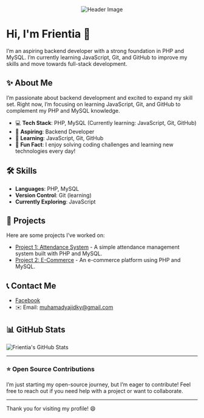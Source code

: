 <p align="center">
  <img src="https://preview.redd.it/okarun-cosplay-from-dan-da-dan-v0-ph4zggzkghwd1.jpg?width=640&crop=smart&auto=webp&s=d4b566f864ad020aa4e708bfbf333bbc4aa88a63" alt="Header Image">
</p>

# Hi, I'm Frientia 👋

I’m an aspiring backend developer with a strong foundation in PHP and MySQL. I’m currently learning JavaScript, Git, and GitHub to improve my skills and move towards full-stack development.

## ✨ About Me
I’m passionate about backend development and excited to expand my skill set. Right now, I’m focusing on learning JavaScript, Git, and GitHub to complement my PHP and MySQL knowledge.

- 💻 **Tech Stack**: PHP, MySQL (Currently learning: JavaScript, Git, GitHub)
- 🚀 **Aspiring**: Backend Developer
- 🌱 **Learning**: JavaScript, Git, GitHub
- 🤔 **Fun Fact**: I enjoy solving coding challenges and learning new technologies every day!

## 🛠 Skills
- **Languages**: PHP, MySQL
- **Version Control**: Git (learning)
- **Currently Exploring**: JavaScript

## 📂 Projects
Here are some projects I’ve worked on:

- [Project 1: Attendance System](https://github.com/Frientia/sistem_absensi) - A simple attendance management system built with PHP and MySQL.
- [Project 2: E-Commerce](https://github.com/Frientia/ukk_klaster3) - An e-commerce platform using PHP and MySQL.

## 📞 Contact Me
- [Facebook](https://web.facebook.com/Frientia)
- ✉️ Email: muhamadyajidky@gmail.com

## 📊 GitHub Stats

![Frientia's GitHub Stats](https://github-readme-stats.vercel.app/api?username=frientia&show_icons=true&hide_title=true&count_private=true&hide=prs&theme=radical)

---

### ⭐ Open Source Contributions
I’m just starting my open-source journey, but I’m eager to contribute! Feel free to reach out if you need help with a project or want to collaborate.

---

Thank you for visiting my profile! 😄